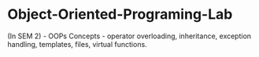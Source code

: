 # Object-Oriented-Programing-Lab
(In SEM 2) - OOPs Concepts - operator overloading, inheritance, exception handling, templates, files, virtual functions.
